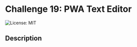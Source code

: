 # Challenge  19: PWA Text Editor

![License: MIT](https://img.shields.io/badge/License-MIT-37B1E4.svg)

## Description